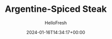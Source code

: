 ---
draft: true # Use this only for setting draft status
hidden: false # Use this to hide unwanted recipes
slug: # <post-title>
title: 'Argentine-Spiced Steak'
description: "Enjoy a taste of Argentina without ever leaving your kitchen thanks to the unbeatable combination of cumin-scented steak and bright green chimichurri sauce. Instead of traditional herbs, we used mellow scallion greens for our own twist on the sauce."
image: https://img.hellofresh.com/f_auto,fl_lossy,q_auto,w_1200/hellofresh_s3/image/argentine-spiced-steak-a98e8d43.jpg
date: 2024-01-16T14:34:17+00:00
author: HelloFresh

tags: []
categories: "main course"
cuisines: "Latin"
allergens: ['Wheat']

calories: 690
preptime: ['35 minutes']
cooktime: # 180 = 3 Hours | In minutes
totaltime: PT35M
servings: 2

links:
  - description: "Enjoy a taste of Argentina without ever leaving your kitchen thanks to the unbeatable combination of cumin-scented steak and bright green chimichurri sauce. Instead of traditional herbs, we used mellow scallion greens for our own twist on the sauce."
    website: https://www.hellofresh.com/recipes/argentine-spiced-steak-58012436c7262878fc31ca32
    image: https://img.hellofresh.com/f_auto,fl_lossy,q_auto,w_1200/hellofresh_s3/image/argentine-spiced-steak-a98e8d43.jpg
 
weight: # 1 | You can add weight to some posts to override the default sorting (date descending)

comments: false # Keep False

ingredients: ['12 ounce Tri-tip Steak', '¾ cup Israeli Couscous', '1 unit Lemon', '2 clove Garlic', '2 unit Scallions', '1 unit Red Bell Pepper', '5 ounce Spinach', '1 teaspoon Cumin', '5 teaspoon Olive Oil', 'unit Salt', 'unit Pepper']

instructionTitles: ['Cook the steak and couscous', 'Make the scallion chimichurri', 'Make the couscous salad', 'Serve']
instructions: ['Prep: Wash and dry all produce. Bring a medium pot of salted water to a boil. Core, seed, and thinly slice bell pepper. Mince garlic. Thinly slice scallion whites. Very finely mince scallion greens. Zest and halve lemon (you’ll want about ½ tsp zest).', 'Cook the bell pepper mixture: Heat a drizzle of oil in a large pan over medium-high heat. Add bell peppers and cook until softened, 4-5 minutes. Add scallion whites and garlic, and cook until fragrant, about 1 minute. Season with salt and pepper. Remove from pan and set aside in a large bowl.', 'Season steak on all sides with cumin, salt, and pepper. Heat another drizzle of oil in same pan over medium-high heat. Sear until cooked to desired doneness, 4-7 minutes per side. Set aside to rest 5 minutes. Meanwhile, add couscous to boiling water and cook until al dente, 7-9 minutes. Drain ( just like pasta).', 'In a small bowl, combine scallion greens, a large drizzle of oil, half of the lemon zest, and a squeeze of lemon (to taste). Season with salt and pepper.', 'Once ready, toss couscous into bell pepper mixture along with spinach, remaining lemon zest, a squeeze of lemon, and a drizzle of oil. Season with salt and pepper.', 'Thinly slice steak against the grain, and serve on a bed of couscous salad. Top with scallion chimichurri  and enjoy!']
---